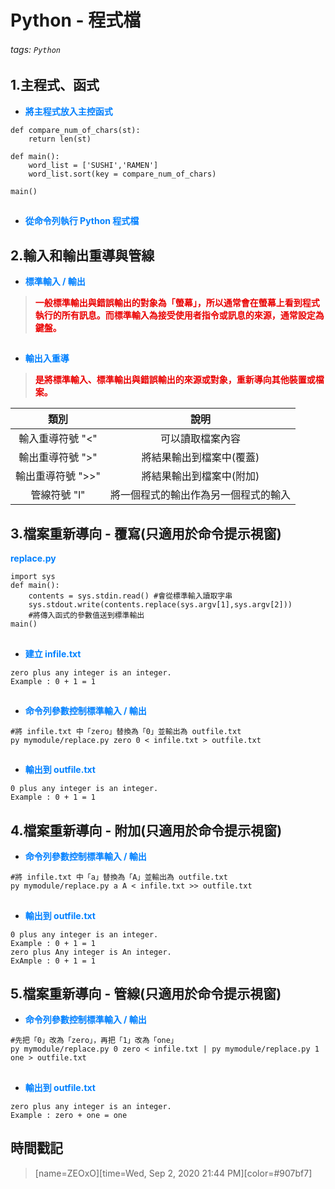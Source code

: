 # Python - 程式檔

###### tags: `Python`

## 1.主程式、函式

* <font color="#0080FF">**將主程式放入主控函式**</font>

```python=+
def compare_num_of_chars(st):
    return len(st)

def main():
    word_list = ['SUSHI','RAMEN']
    word_list.sort(key = compare_num_of_chars)
    
main()
```
## 
* <font color="#0080FF">**從命令列執行 Python 程式檔**</font>

## 2.輸入和輸出重導與管線

* <font color="#0080FF">**標準輸入 / 輸出**</font>

> <font color="#EA0000">**一般標準輸出與錯誤輸出的對象為「螢幕」，所以通常會在螢幕上看到程式執行的所有訊息。而標準輸入為接受使用者指令或訊息的來源，通常設定為鍵盤。**</font>
##
* <font color="#0080FF">**輸出入重導**</font>

> <font color="#EA0000">**是將標準輸入、標準輸出與錯誤輸出的來源或對象，重新導向其他裝置或檔案。**</font>

| 類別 | 說明 |
| :------: | :-----------: |
| 輸入重導符號 "<" | 可以讀取檔案內容 |
| 輸出重導符號 ">" | 將結果輸出到檔案中(覆蓋) |
| 輸出重導符號 ">>" | 將結果輸出到檔案中(附加) |
| 管線符號 "l" | 將一個程式的輸出作為另一個程式的輸入 |

## 3.檔案重新導向 - 覆寫(只適用於命令提示視窗)

<font color="#0080FF">**replace.py**</font>

```python=+
import sys
def main():
    contents = sys.stdin.read() #會從標準輸入讀取字串
    sys.stdout.write(contents.replace(sys.argv[1],sys.argv[2]))
    #將傳入函式的參數值送到標準輸出
main()
```
##
* <font color="#0080FF">**建立 infile.txt**</font>

```python=+
zero plus any integer is an integer.
Example : 0 + 1 = 1
```
##
* <font color="#0080FF">**命令列參數控制標準輸入 / 輸出**</font>

```python=+
#將 infile.txt 中「zero」替換為「0」並輸出為 outfile.txt
py mymodule/replace.py zero 0 < infile.txt > outfile.txt
```
##
* <font color="#0080FF">**輸出到 outfile.txt**</font>

```python=+
0 plus any integer is an integer.
Example : 0 + 1 = 1
```

## 4.檔案重新導向 - 附加(只適用於命令提示視窗)

* <font color="#0080FF">**命令列參數控制標準輸入 / 輸出**</font>

```python=+
#將 infile.txt 中「a」替換為「A」並輸出為 outfile.txt
py mymodule/replace.py a A < infile.txt >> outfile.txt
```
##
* <font color="#0080FF">**輸出到 outfile.txt**</font>

```python=+
0 plus any integer is an integer.
Example : 0 + 1 = 1
zero plus Any integer is An integer.
ExAmple : 0 + 1 = 1
```

## 5.檔案重新導向 - 管線(只適用於命令提示視窗)

* <font color="#0080FF">**命令列參數控制標準輸入 / 輸出**</font>

```python=+
#先把「0」改為「zero」，再把「1」改為「one」
py mymodule/replace.py 0 zero < infile.txt | py mymodule/replace.py 1 one > outfile.txt
```
##
* <font color="#0080FF">**輸出到 outfile.txt**</font>

```python=+
zero plus any integer is an integer.
Example : zero + one = one
```

## 時間戳記

> [name=ZEOxO][time=Wed, Sep 2, 2020 21:44 PM][color=#907bf7]

